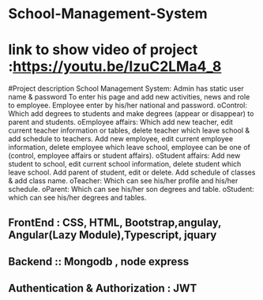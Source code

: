 # School-Management-System
# link to show  video of project :https://youtu.be/IzuC2LMa4_8

#Project description
School Management System: Admin has static user name & password To enter his page and add new activities, news and role to employee.
Employee enter by his/her national and password. oControl: Which add degrees to students and make degrees (appear or disappear) to 
parent and students. oEmployee affairs: Which add new teacher, edit current teacher information or tables, delete teacher which leave 
school & add schedule to teachers. Add new employee, edit current employee information, delete employee which leave school, employee can
be one of (control, employee affairs or student affairs). oStudent affairs: Add new student to school, edit current school information, 
delete student which leave school. Add parent of student, edit or delete. Add schedule of classes & add class name. oTeacher: Which can 
see his/her profile and his/her schedule. oParent: Which can see his/her son degrees and table. oStudent: which can see his/her degrees
and tables.

## FrontEnd : CSS, HTML, Bootstrap,angulay, Angular(Lazy Module),Typescript, jquary
## Backend :: Mongodb , node express
## Authentication & Authorization : JWT
